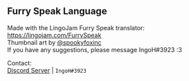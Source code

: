 ## Furry Speak Language ##
Made with the LingoJam Furry Speak translator:  https://lingojam.com/FurrySpeak  
Thumbnail art by [@spookyfoxinc](https://spookyfoxinc.com)  
If you have any suggestions, please message IngoH#3923 :3

Contact:  
[Discord Server](https://discord.gg/9Xqvb8Cszg) | `IngoH#3923`
